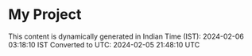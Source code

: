 # My Project

This content is dynamically generated in Indian Time (IST): 2024-02-06 03:18:10 IST
Converted to UTC: 2024-02-05 21:48:10 UTC
